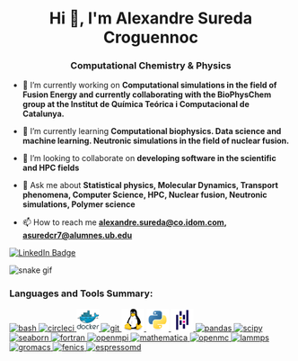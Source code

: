 <h1 align="center">Hi 👋, I'm Alexandre Sureda Croguennoc</h1>
<h3 align="center">Computational Chemistry & Physics</h3>

- 🔭 I’m currently working on **Computational simulations in the field of Fusion Energy and currently collaborating with the BioPhysChem group at the Institut de Química Teórica i Computacional de Catalunya.**

- 🌱 I’m currently learning **Computational biophysics. Data science and machine learning. Neutronic simulations in the field of nuclear fusion.**

- 👯 I’m looking to collaborate on **developing software in the scientific and HPC fields**

- 💬 Ask me about **Statistical physics, Molecular Dynamics, Transport phenomena, Computer Science, HPC, Nuclear fusion, Neutronic simulations, Polymer science**

- 📫 How to reach me **alexandre.sureda@co.idom.com, asuredcr7@alumnes.ub.edu**

<div id="badges">
  <a href="https://www.linkedin.com/in/alexandre-sureda-croguennoc-28a03b161">
    <img src="https://img.shields.io/badge/LinkedIn-blue?style=for-the-badge&logo=linkedin&logoColor=white" alt="LinkedIn Badge"/>
  </a>
</div>

![snake gif](https://github.com/Asureda/Asureda/blob/output/github-contribution-grid-snake.gif)


<h3 align="left">Languages and Tools Summary:</h3>
<p align="left"> 
  <a href="https://www.gnu.org/software/bash/" target="_blank" rel="noreferrer"> 
    <img src="https://www.vectorlogo.zone/logos/gnu_bash/gnu_bash-icon.svg" alt="bash" width="40" height="40"/> 
  </a> 
  <a href="https://circleci.com" target="_blank" rel="noreferrer"> 
    <img src="https://www.vectorlogo.zone/logos/circleci/circleci-icon.svg" alt="circleci" width="40" height="40"/> 
  </a> 
  <a href="https://www.docker.com/" target="_blank" rel="noreferrer"> 
    <img src="https://raw.githubusercontent.com/devicons/devicon/master/icons/docker/docker-original-wordmark.svg" alt="docker" width="40" height="40"/> 
  </a> 
  <a href="https://git-scm.com/" target="_blank" rel="noreferrer"> 
    <img src="https://www.vectorlogo.zone/logos/git-scm/git-scm-icon.svg" alt="git" width="40" height="40"/> 
  </a> 
  <a href="https://www.linux.org/" target="_blank" rel="noreferrer"> 
    <img src="https://raw.githubusercontent.com/devicons/devicon/master/icons/linux/linux-original.svg" alt="linux" width="40" height="40"/> 
  </a> 
    </a> 
  <a href="https://www.python.org" target="_blank" rel="noreferrer"> 
    <img src="https://raw.githubusercontent.com/devicons/devicon/master/icons/python/python-original.svg" alt="python" width="40" height="40"/> 
  </a> 
  <a href="https://pandas.pydata.org/" target="_blank" rel="noreferrer"> 
    <img src="https://raw.githubusercontent.com/devicons/devicon/2ae2a900d2f041da66e950e4d48052658d850630/icons/pandas/pandas-original.svg" alt="pandas" width="40" height="40"/> 
  </a> 
    <a href="https://numpy.org/" target="_blank" rel="noreferrer"> 
    <img src="https://numpy.org/images/logo.svg" alt="pandas" width="40" height="40"/> 
  </a> 
   <a href="https://scipy.org/" target="_blank" rel="noreferrer">
    <img src="https://scipy.org/images/logo.svg" alt="scipy" width="40" height="40"/>
  </a>
  <a href="https://seaborn.pydata.org/" target="_blank" rel="noreferrer"> 
    <img src="https://seaborn.pydata.org/_images/logo-mark-lightbg.svg" alt="seaborn" width="40" height="40"/> 
  </a>
  <a href="https://www.fortran.com/" target="_blank" rel="noreferrer">
    <img src="https://github.com/gilbarbara/logos/blob/main/logos/fortran.svg" alt="fortran" width="40" height="40"/>
  </a>
    </a>
   <a href="https://www.open-mpi.org/" target="_blank" rel="noreferrer">
    <img src="https://www.open-mpi.org/images/open-mpi-logo.png" alt="openmpi" width="40" height="40"/>
  </a>
  <a href="https://www.wolfram.com/mathematica/" target="_blank" rel="noreferrer">
    <img src="https://www.wolfram.com/mathematica/img/overview/intro-spikey.png" alt="mathematica" width="40" height="40"/>
  </a>
   <a href="https://docs.openmc.org/en/stable/" target="_blank" rel="noreferrer">
    <img src="https://avatars.githubusercontent.com/u/42039615?s=200&v=4" alt="openmc" width="40" height="40"/>
   </a>
   <a href="https://www.lammps.org/#gsc.tab=0" target="_blank" rel="noreferrer">
    <img src="https://www.lammps.org/movies/logo.gif" alt="lammps" width="60" height="40"/>
  </a>
    <a href="https://manual.gromacs.org/current/user-guide/index.html" target="_blank" rel="noreferrer">
    <img src="https://manual.gromacs.org/current/_static/gmx_logo_blue.svg" alt="gromacs" width="50" height="50"/>
  </a>
 <a href="https://fenicsproject.org/" target="_blank" rel="noreferrer">
    <img src="https://fenicsproject.org/assets/img/fenics-logo-small.png" alt="fenics" width="40" height="40"/>
  </a>
   <a href="https://espressomd.org/wordpress/" target="_blank" rel="noreferrer">
    <img src="https://espressomd.org/wordpress/wp-content/uploads/2017/10/cropped-header4.png" alt="espressomd" width="40" height="40"/>
  </a> 
